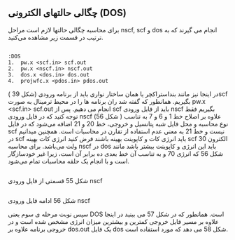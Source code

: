 ## چگالی حالتهای الکترونی \(DOS\)

برای محاسبه چگالی حالتها  لازم است مراحل nscf, scf  و dos انجام می گیرند که به ترتیب در قسمت زیر مشاهده می‌کنید.

```

:DOS
1.	pw.x <scf.in> scf.out
2.	pw.x <nscf.in> nscf.out
3.	dos.x <dos.in> dos.out
4.	projwfc.x <pdos.in> pdos.out
```

در اینجا نیز مانند بنداستراکچر یا همان ساختار نواری باید از برنامه ورودی \(شکل 39 \)scf  بگیریم. همانطور که گفته شد ران برنامه ها را در محیط ترمینال به صورت 	pw.x &lt;scf.in&gt; scf.out انجام می دهیم. پس از scf  باید از فایل ورودی nscf بگیریم فقط توجه کنید که در فایل ورودی nscf  \(شکل 56\) علاوه بر اصلاح خط 1 و 6 و 7 به تناسب نوع محاسبه و محل فایل شبه پتانسیل و خروجی، خط 20 و 21 اضافه می‌شود که در فایل scf  نیست و خط 21 به معنی عدم استفاده از تقارن در محاسبات است. همچنین میدانیم در scf  باید انرژی کات و کاپوینت بهینه باشند فرض کنید انرژی کات بهینه scf 30 الکترون ولت می‌باشد. برای محاسبه nscf  در dos  باید این انرژی و کاپوینت بیشتر باشد مانند شکل 56 که انرژی 70 و به تناسب آن خط بعدی  ده برابر آن است، زیرا غیر خودسازگار است و با انجام یک حلقه محاسبات تمام می‌شود.

```

```

شکل 55 قسمتی از فایل ورودی nscf

```

```

شکل 56 ادامه فایل ورودی nscf

سپس نوبت مرحله ی سوم یعنی DOS است. همانطور که در شکل 57 می بینید در اینجا علاوه بر مسیر فایل خروجی کمترین و بیشترین میزان انرژی مشخص شده است و در  خروجی برنامه  علاوه بر dos.out  یک فایل dos  شکل 58 می دهد که مورد استفاده است.








